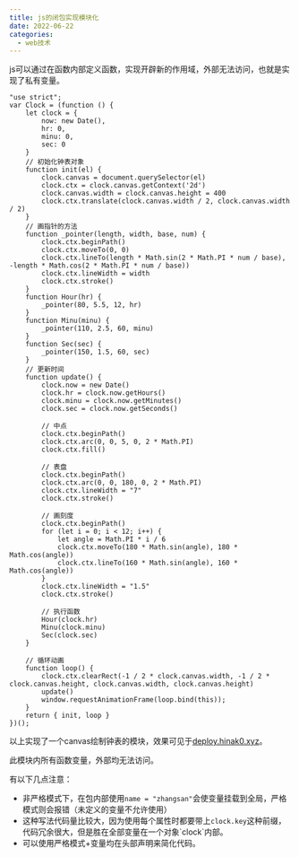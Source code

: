 ```yaml
---
title: js的闭包实现模块化
date: 2022-06-22
categories:
  - web技术
---
```


js可以通过在函数内部定义函数，实现开辟新的作用域，外部无法访问，也就是实现了私有变量。

```
"use strict";
var Clock = (function () {
	let clock = {
		now: new Date(),
		hr: 0,
		minu: 0,
		sec: 0
	}
	// 初始化钟表对象
	function init(el) {
		clock.canvas = document.querySelector(el)
		clock.ctx = clock.canvas.getContext('2d')
		clock.canvas.width = clock.canvas.height = 400
		clock.ctx.translate(clock.canvas.width / 2, clock.canvas.width / 2)
	}
	// 画指针的方法
	function _pointer(length, width, base, num) {
		clock.ctx.beginPath()
		clock.ctx.moveTo(0, 0)
		clock.ctx.lineTo(length * Math.sin(2 * Math.PI * num / base), -length * Math.cos(2 * Math.PI * num / base))
		clock.ctx.lineWidth = width
		clock.ctx.stroke()
	}
	function Hour(hr) {
		_pointer(80, 5.5, 12, hr)
	}
	function Minu(minu) {
		_pointer(110, 2.5, 60, minu)
	}
	function Sec(sec) {
		_pointer(150, 1.5, 60, sec)
	}
	// 更新时间
	function update() {
		clock.now = new Date()
		clock.hr = clock.now.getHours()
		clock.minu = clock.now.getMinutes()
		clock.sec = clock.now.getSeconds()

		// 中点
		clock.ctx.beginPath()
		clock.ctx.arc(0, 0, 5, 0, 2 * Math.PI)
		clock.ctx.fill()

		// 表盘
		clock.ctx.beginPath()
		clock.ctx.arc(0, 0, 180, 0, 2 * Math.PI)
		clock.ctx.lineWidth = "7"
		clock.ctx.stroke()

		// 画刻度
		clock.ctx.beginPath()
		for (let i = 0; i < 12; i++) {
			let angle = Math.PI * i / 6
			clock.ctx.moveTo(180 * Math.sin(angle), 180 * Math.cos(angle))
			clock.ctx.lineTo(160 * Math.sin(angle), 160 * Math.cos(angle))
		}
		clock.ctx.lineWidth = "1.5"
		clock.ctx.stroke()

		// 执行函数
		Hour(clock.hr)
		Minu(clock.minu)
		Sec(clock.sec)
	}

	// 循环动画
	function loop() {
		clock.ctx.clearRect(-1 / 2 * clock.canvas.width, -1 / 2 * clock.canvas.height, clock.canvas.width, clock.canvas.height)
		update()
		window.requestAnimationFrame(loop.bind(this));
	}
	return { init, loop }
})();
```

以上实现了一个canvas绘制钟表的模块，效果可见于[deploy.hinak0.xyz](https://deploy.hinak0.xyz/)。

此模块内所有函数变量，外部均无法访问。

有以下几点注意：

- 非严格模式下，在包内部使用`name = "zhangsan"`会使变量挂载到全局，严格模式则会报错（未定义的变量不允许使用）
- 这种写法代码量比较大，因为使用每个属性时都要带上`clock.key`这种前缀，代码冗余很大，但是胜在全部变量在一个对象\`clock\`内部。
- 可以使用严格模式+变量均在头部声明来简化代码。
